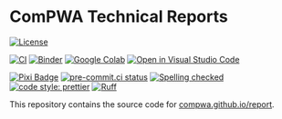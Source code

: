 # ComPWA Technical Reports

[![License](https://img.shields.io/badge/License-Apache_2.0-blue.svg)](https://www.apache.org/licenses/LICENSE-2.0)

[![CI](https://github.com/ComPWA/report/actions/workflows/ci.yml/badge.svg)](https://github.com/ComPWA/report/actions/workflows/ci.yml)
[![Binder](https://static.mybinder.org/badge_logo.svg)](https://mybinder.org/v2/gh/ComPWA/report/main)
[![Google Colab](https://colab.research.google.com/assets/colab-badge.svg)](https://colab.research.google.com/github/ComPWA/report/blob/main)
[![Open in Visual Studio Code](https://img.shields.io/badge/vscode-open-blue?logo=visualstudiocode)](https://open.vscode.dev/ComPWA/report)

[![Pixi Badge](https://img.shields.io/endpoint?url=https://raw.githubusercontent.com/prefix-dev/pixi/main/assets/badge/v0.json)](https://pixi.sh)
[![pre-commit.ci status](https://results.pre-commit.ci/badge/github/ComPWA/report/main.svg)](https://results.pre-commit.ci/latest/github/ComPWA/report/main)
[![Spelling checked](https://img.shields.io/badge/cspell-checked-brightgreen.svg)](https://github.com/streetsidesoftware/cspell/tree/master/packages/cspell)
[![code style: prettier](https://img.shields.io/badge/code_style-prettier-ff69b4.svg?style=flat-square)](https://github.com/prettier/prettier)
[![Ruff](https://img.shields.io/endpoint?url=https://raw.githubusercontent.com/charliermarsh/ruff/main/assets/badge/v2.json)](https://github.com/astral-sh/ruff)

This repository contains the source code for [compwa.github.io/report](https://compwa.github.io/report).
